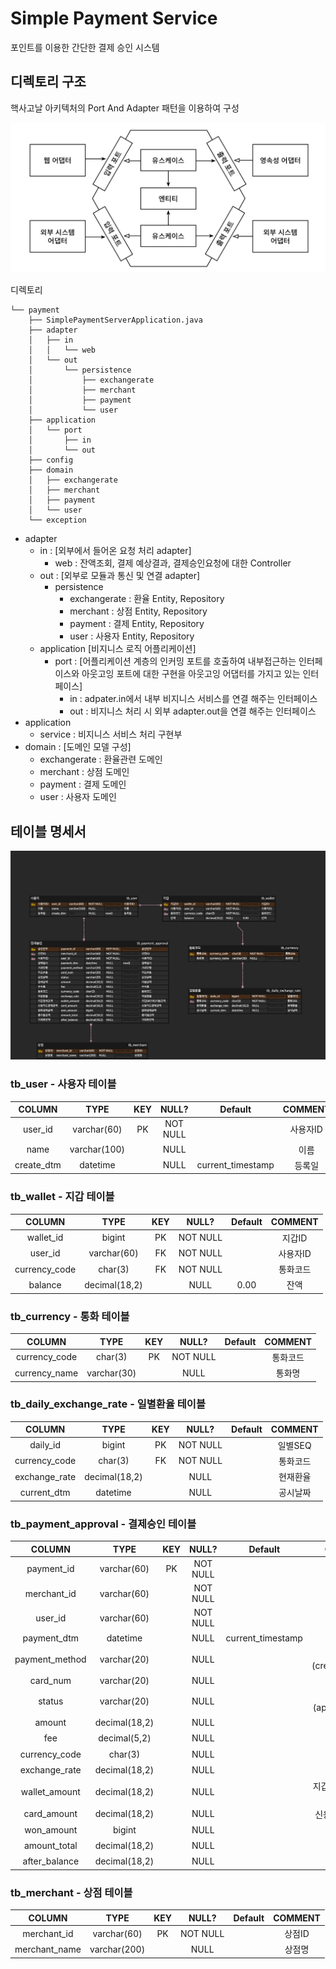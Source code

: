 # Simple Payment Service

포인트를 이용한 간단한 결제 승인 시스템

## 디렉토리 구조

핵사고날 아키텍처의 Port And Adapter 패턴을 이용하여 구성

![](docs/hexagonal.jpg)

디렉토리

```tree
└── payment
    ├── SimplePaymentServerApplication.java
    ├── adapter
    │   ├── in
    │   │   └── web
    │   └── out
    │       └── persistence
    │           ├── exchangerate
    │           ├── merchant
    │           ├── payment
    │           └── user
    ├── application
    │   └── port
    │       ├── in
    │       └── out
    ├── config
    ├── domain
    │   ├── exchangerate
    │   ├── merchant
    │   ├── payment
    │   └── user
    └── exception
```

* adapter
    * in : [외부에서 들어온 요청 처리 adapter]
        * web : 잔액조회, 결제 예상결과, 결제승인요청에 대한 Controller
    * out : [외부로 모듈과 통신 및 연결 adapter]
        * persistence
            * exchangerate : 환율 Entity, Repository
            * merchant : 상점 Entity, Repository
            * payment : 결제 Entity, Repository
            * user : 사용자 Entity, Repository
    * application [비지니스 로직 어플리케이션]
        * port : [어플리케이션 계층의 인커밍 포트를 호출하여 내부접근하는 인터페이스와 아웃고잉 포트에 대한 구현을 아웃고잉 어댑터를 가지고 있는 인터페이스]
          * in : adpater.in에서 내부 비지니스 서비스를 연결 해주는 인터페이스
          * out : 비지니스 처리 시 외부 adapter.out을 연결 해주는 인터페이스
* application
    * service : 비지니스 서비스 처리 구현부
* domain : [도메인 모델 구성]
    * exchangerate : 환율관련 도메인
    * merchant : 상점 도메인
    * payment : 결제 도메인
    * user : 사용자 도메인



## 테이블 명세서
![](docs/erd.png)

### tb_user - 사용자 테이블

|      COLUMN      |     TYPE     | KEY |  NULL?   |              Default              | COMMENT |
|:----------------:|:------------:|:---:|:--------:|:---------------------------------:|:-------:|
|     user_id      | varchar(60)  | PK  | NOT NULL |                                   |  사용자ID  |
|       name       | varchar(100) |     |   NULL   |                                   |   이름    |
|    create_dtm    |   datetime   |     |   NULL   |         current_timestamp         |   등록일   |

### tb_wallet - 지갑 테이블

|    COLUMN     |     TYPE      | KEY |  NULL?   | Default | COMMENT |
|:-------------:|:-------------:|:---:|:--------:|:-------:|:-------:|
|   wallet_id   |    bigint     | PK  | NOT NULL |         |  지갑ID   |
|    user_id    |  varchar(60)  | FK  | NOT NULL |         |  사용자ID  |
| currency_code |    char(3)    | FK  | NOT NULL |         |  통화코드   |
|    balance    | decimal(18,2) |     |   NULL   |  0.00   |   잔액    |

### tb_currency - 통화 테이블

|    COLUMN     |    TYPE     | KEY |  NULL?   |      Default      | COMMENT |
|:-------------:|:-----------:|:---:|:--------:|:-----------------:|:-------:|
| currency_code |   char(3)   | PK  | NOT NULL |                   |  통화코드   |
| currency_name | varchar(30) |     |   NULL   |                   |   통화명   |


### tb_daily_exchange_rate - 일별환율 테이블

|    COLUMN     |     TYPE      | KEY |  NULL?   | Default | COMMENT |
|:-------------:|:-------------:|:---:|:--------:|:-------:|:-------:|
|   daily_id    |    bigint     | PK  | NOT NULL |         |  일별SEQ  |
| currency_code |    char(3)    | FK  | NOT NULL |         |  통화코드   |
| exchange_rate | decimal(18,2) |     |   NULL   |         |  현재환율   |
|  current_dtm  |   datetime    |     |   NULL   |         |  공시날짜   |



### tb_payment_approval - 결제승인 테이블

|     COLUMN     |     TYPE      | KEY |  NULL?   |      Default      |        COMMENT         |
|:--------------:|:-------------:|:---:|:--------:|:-----------------:|:----------------------:|
|   payment_id   |  varchar(60)  | PK  | NOT NULL |                   |          승인번호          |
|  merchant_id   |  varchar(60)  |     | NOT NULL |                   |          상점ID          |
|    user_id     |  varchar(60)  |     | NOT NULL |                   |         사용자ID          |
|  payment_dtm   |   datetime    |     |   NULL   | current_timestamp |          결제일시          |
| payment_method |  varchar(20)  |     |   NULL   |                   | 거래유형(creditCard,point) |
|    card_num    |  varchar(20)  |     |   NULL   |                   |          카드번호          |
|     status     |  varchar(20)  |     |   NULL   |                   | 승인상태(approved,failed)  |
|     amount     | decimal(18,2) |     |   NULL   |                   |          지불금액          |
|      fee       | decimal(5,2)  |     |   NULL   |                   |          수수료           |
| currency_code  |    char(3)    |     |   NULL   |                   |          통화코드          |
| exchange_rate  | decimal(18,2) |     |   NULL   |                   |          적용환율          |
| wallet_amount  | decimal(18,2) |     |   NULL   |                   |      지갑(포인트)지불금액       |
|  card_amount   | decimal(18,2) |     |   NULL   |                   |       신용카드 결제금액        |
|   won_amount   |    bigint     |     |   NULL   |                   |          원화금액          |
|  amount_total  | decimal(18,2) |     |   NULL   |                   |         총지불금액          |
| after_balance  | decimal(18,2) |     |   NULL   |                   |         거래후잔액          |



### tb_merchant - 상점 테이블

|    COLUMN     |     TYPE     | KEY |  NULL?   | Default | COMMENT |
|:-------------:|:------------:|:---:|:--------:|:-------:|:-------:|
|  merchant_id  | varchar(60)  | PK  | NOT NULL |         |  상점ID   |
| merchant_name | varchar(200) |     |   NULL   |         |   상점명   |

